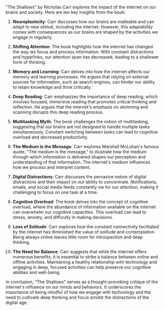 "The Shallows" by Nicholas Carr explores the impact of the internet on our brains and society. Here are ten key insights from the book:

1. **Neuroplasticity**: Carr discusses how our brains are malleable and can adapt to new stimuli, including the internet. However, this adaptability comes with consequences as our brains are shaped by the activities we engage in regularly.

2. **Shifting Attention**: The book highlights how the internet has changed the way we focus and process information. With constant distractions and hyperlinks, our attention span has decreased, leading to a shallower form of thinking.

3. **Memory and Learning**: Carr delves into how the internet affects our memory and learning processes. He argues that relying on external sources for information, such as search engines, can hinder our ability to retain knowledge and think critically.

4. **Deep Reading**: Carr emphasizes the importance of deep reading, which involves focused, immersive reading that promotes critical thinking and reflection. He argues that the internet's emphasis on skimming and scanning disrupts this deep reading process.

5. **Multitasking Myth**: The book challenges the notion of multitasking, suggesting that our brains are not designed to handle multiple tasks simultaneously. Constant switching between tasks can lead to cognitive overload and decreased productivity.

6. **The Medium is the Message**: Carr explores Marshall McLuhan's famous quote, "The medium is the message," to illustrate how the medium through which information is delivered shapes our perception and understanding of that information. The internet's medium influences how we process and interpret content.

7. **Digital Distractions**: Carr discusses the pervasive nature of digital distractions and their impact on our ability to concentrate. Notifications, emails, and social media feeds constantly vie for our attention, making it challenging to focus on one task at a time.

8. **Cognitive Overload**: The book delves into the concept of cognitive overload, where the abundance of information available on the internet can overwhelm our cognitive capacities. This overload can lead to stress, anxiety, and difficulty in making decisions.

9. **Loss of Solitude**: Carr explores how the constant connectivity facilitated by the internet has diminished the value of solitude and contemplation. Being always online leaves little room for introspection and deep thinking.

10. **The Need for Balance**: Carr suggests that while the internet offers numerous benefits, it is essential to strike a balance between online and offline activities. Maintaining a healthy relationship with technology and engaging in deep, focused activities can help preserve our cognitive abilities and well-being.

In conclusion, "The Shallows" serves as a thought-provoking critique of the internet's influence on our minds and behaviors. It underscores the importance of being mindful of how we engage with technology and the need to cultivate deep thinking and focus amidst the distractions of the digital age.